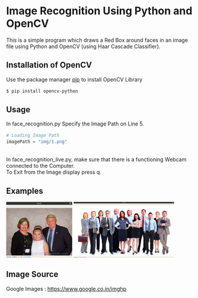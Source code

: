 # Image Recognition Using Python and OpenCV
This is a simple program which draws a Red Box around faces in an image file using Python and OpenCV (using Haar Cascade Classifier).

## Installation of OpenCV
Use the package manager [pip](https://pip.pypa.io/en/stable/) to install OpenCV Library
```bash
$ pip install opencv-python
```

## Usage
In face_recognition.py 
Specify the Image Path on Line 5.
```python
# Loading Image Path
imagePath = "img/1.png"
```
\
In face_recognition_live.py, make sure that there is a functioning Webcam connected to the Computer.
\
To Exit from the Image display press q.

## Examples
<img height = 150 src = 'img-rectangled/3-rectangle.png'> 
<img height = 150 src = 'img-rectangled/12-rectangle.png'>

## Image Source
Google Images : https://www.google.co.in/imghp
